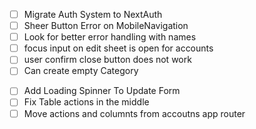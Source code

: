 - [ ] Migrate Auth System to NextAuth
- [ ] Sheer Button Error on MobileNavigation
- [ ] Look for better error handling with names
- [ ] focus input on edit sheet is open for accounts
- [ ] user confirm close button does not work
- [ ] Can create empty Category

<!-- TODO TO MAKE TODAY AFTER RETURNING -->

- [ ] Add Loading Spinner To Update Form
- [ ] Fix Table actions in the middle
- [ ] Move actions and columnts from accoutns app router
